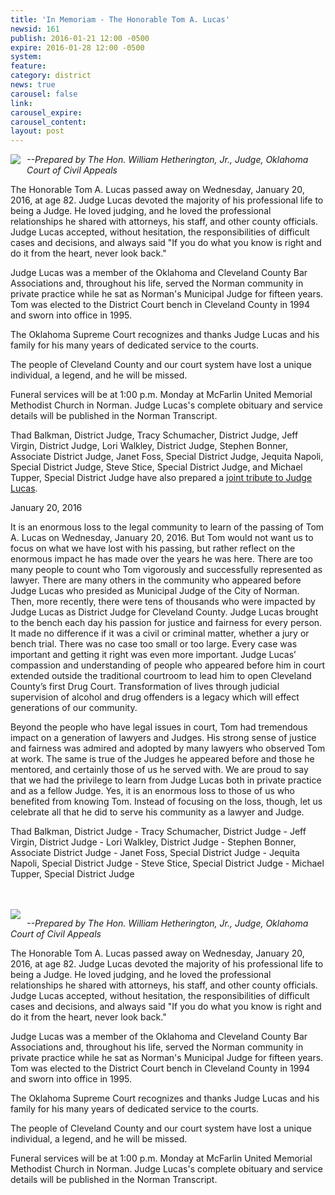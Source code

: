 ```yaml
---
title: 'In Memoriam - The Honorable Tom A. Lucas'
newsid: 161
publish: 2016-01-21 12:00 -0500
expire: 2016-01-28 12:00 -0500
system: 
feature: 
category: district
news: true
carousel: false
link: 
carousel_expire: 
carousel_content: 
layout: post
---
```

<img src="http://www.oscn.net/images/judges/id/tomlucas.jpg" style="float: left; margin: 0 10px 10px 0;" />
<p><i>--Prepared by The Hon. William Hetherington, Jr., Judge, Oklahoma Court of Civil Appeals</i></p><p>
The Honorable Tom A. Lucas passed away on Wednesday, January 20, 2016, at age 82.  Judge Lucas devoted the majority of his professional life to being a Judge.  He loved judging, and he loved the professional relationships he shared with attorneys, his staff, and other county officials.  Judge Lucas accepted, without hesitation, the responsibilities of difficult cases and decisions, and always said "If you do what you know is right and do it from the heart, never look back."  
</p>
<p>Judge Lucas was a member of the Oklahoma and Cleveland County Bar Associations and, throughout his life, served the Norman community in private practice while he sat as Norman's Municipal Judge for fifteen years. Tom was elected to the District Court bench in Cleveland County in 1994 and sworn into office in 1995.  
</p>
<p>The Oklahoma Supreme Court recognizes and thanks Judge Lucas and his family for his many years of dedicated service to the courts.  
</p>
<p>The people of Cleveland County and our court system have lost a unique individual, a legend, and he will be missed.</p>
<p>Funeral services will be at 1:00 p.m. Monday at McFarlin United Memorial Methodist Church in Norman. Judge Lucas's complete obituary and service details will be published in the Norman Transcript.</p>	
<p>Thad Balkman, District Judge, Tracy Schumacher, District Judge, Jeff Virgin, District Judge, Lori Walkley, District Judge, Stephen Bonner, Associate District Judge, Janet Foss, Special District Judge, Jequita Napoli, Special District Judge, Steve Stice, Special District Judge, and Michael Tupper, Special District Judge have also prepared a <a href="http://www.oscn.net/news/161/in-memoriam-the-honorable-tom-a-lucas">joint tribute to Judge Lucas</a>. </p>

 <!--more-->
<p>January 20, 2016</p>
<p>It is an enormous loss to the legal community to learn of the passing of Tom A. Lucas on Wednesday, January 20, 2016.  But Tom would not want us to focus on what we have lost with his passing, but rather reflect on the enormous impact he has made over the years he was here.  There are too many people to count who Tom vigorously and successfully represented as lawyer.  There are many others in the community who appeared before Judge Lucas who presided as Municipal Judge of the City of Norman.  Then, more recently, there were tens of thousands who were impacted by Judge Lucas as District Judge for Cleveland County.  Judge Lucas brought to the bench each day his passion for justice and fairness for every person.  It made no difference if it was a civil or criminal matter, whether a jury or bench trial.  There was no case too small or too large.  Every case was important and getting it right was even more important.  Judge Lucas’ compassion and understanding of people who appeared before him in court extended outside the traditional courtroom to lead him to open Cleveland County’s first Drug Court.  Transformation of lives through judicial supervision of alcohol and drug offenders is a legacy which will effect generations of our community.</p>
<p>Beyond the people who have legal issues in court, Tom had tremendous impact on a generation of lawyers and Judges.  His strong sense of justice and fairness was admired and adopted by many lawyers who observed Tom at work.  The same is true of the Judges he appeared before and those he mentored, and certainly those of us he served with.  We are proud to say that we had the privilege to learn from Judge Lucas both in private practice and as a fellow Judge.  Yes, it is an enormous loss to those of us who benefited from knowing Tom.  Instead of focusing on the loss, though, let us celebrate all that he did to serve his community as a lawyer and Judge.</p>
<p>Thad Balkman, District Judge - Tracy Schumacher, District Judge - Jeff Virgin, District Judge - Lori Walkley, District Judge - Stephen Bonner, Associate District Judge - Janet Foss, Special District Judge - Jequita Napoli, Special District Judge - Steve Stice, Special District Judge - Michael Tupper, Special District Judge </p>
<br />
<br />
<img src="http://www.oscn.net/images/judges/id/tomlucas.jpg" style="float: left; margin: 0 10px 10px 0;" />
<p><i>--Prepared by The Hon. William Hetherington, Jr., Judge, Oklahoma Court of Civil Appeals</i></p><p>
The Honorable Tom A. Lucas passed away on Wednesday, January 20, 2016, at age 82.  Judge Lucas devoted the majority of his professional life to being a Judge.  He loved judging, and he loved the professional relationships he shared with attorneys, his staff, and other county officials.  Judge Lucas accepted, without hesitation, the responsibilities of difficult cases and decisions, and always said "If you do what you know is right and do it from the heart, never look back."  
</p>
<p>Judge Lucas was a member of the Oklahoma and Cleveland County Bar Associations and, throughout his life, served the Norman community in private practice while he sat as Norman's Municipal Judge for fifteen years. Tom was elected to the District Court bench in Cleveland County in 1994 and sworn into office in 1995.  
</p>
<p>The Oklahoma Supreme Court recognizes and thanks Judge Lucas and his family for his many years of dedicated service to the courts.  
</p>
<p>The people of Cleveland County and our court system have lost a unique individual, a legend, and he will be missed.</p>
<p>Funeral services will be at 1:00 p.m. Monday at McFarlin United Memorial Methodist Church in Norman. Judge Lucas's complete obituary and service details will be published in the Norman Transcript.</p>
